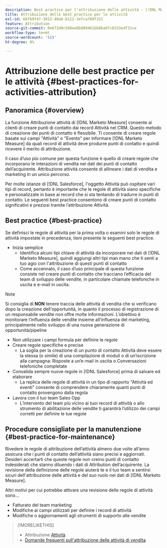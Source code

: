 ```yaml
---
description: Best practice per l'attribuzione delle attività - [!DNL Marketo Measure]
title: Attribuzione delle best practice per le attività
exl-id: 66fb9f47-3912-40a6-b112-3efca789f321
feature: Attribution
source-git-commit: 9e672d0c568ee0b889461bb8ba6fc6333edf31ce
workflow-type: tm+mt
source-wordcount: '515'
ht-degree: 0%

---
```


# Attribuzione delle best practice per le attività {#best-practices-for-activities-attribution}

## Panoramica {#overview}

La funzione Attribuzione attività di [!DNL Marketo Measure] consente ai clienti di creare punti di contatto dai record Attività nel CRM. Questo metodo di creazione dei punti di contatto è flessibile. Ti consente di creare regole basate sui campi &quot;Attività&quot; o &quot;Evento&quot; per informare [!DNL Marketo Measure] da quali record di attività deve produrre punti di contatto e quindi ricevere il merito di attribuzione.

Il caso d’uso più comune per questa funzione è quello di creare regole che incorporano le interazioni di vendita nei dati dei punti di contatto dell’acquirente. Attribuzione attività consente di allineare i dati di vendita e marketing in un unico percorso.

Per molte istanze di [!DNL Salesforce], l&#39;oggetto Attività può ospitare vari tipi di record, pertanto è importante che le regole di attività siano specifiche e personalizzate in base ai record che si sta tentando di tradurre in punti di contatto. Le seguenti best practice consentono di creare punti di contatto significativi e preziosi tramite l’attribuzione Attività.

## Best practice {#best-practice}

Se definisci le regole di attività per la prima volta o esamini solo le regole di attività impostate in precedenza, tieni presente le seguenti best practice.

* Inizia semplice
   * Identifica alcuni tipi chiave di attività da incorporare nei dati di [!DNL Marketo Measure], quindi aggiungi altri tipi man mano che ti senti a tuo agio con l&#39;attribuzione di questi punti di contatto
   * Come accennato, il caso d’uso principale di questa funzione consiste nel creare punti di contatto che tracciano l’efficacia del team di sviluppo delle vendite, in particolare chiamate telefoniche in uscita e e-mail in uscita.

>[!NOTE]
>
>Si consiglia di **NON** tenere traccia delle attività di vendita che si verificano dopo la creazione dell&#39;opportunità, in quanto il processo di registrazione di un responsabile vendite non offre molte informazioni. L’obiettivo è monitorare l’influenza delle vendite insieme all’influenza del marketing, principalmente nello sviluppo di una nuova generazione di opportunità/pipeline

* Non utilizzare i campi formula per definire le regole
* Creare regole specifiche e precise
   * La soglia per la creazione di un punto di contatto Attività deve essere la stessa (o simile) di una compilazione di moduli o di un’iscrizione alla campagna: Risposte a un’e-mail in uscita o Conversazioni telefoniche completate
* Convalida sempre nuove regole in [!DNL Salesforce] prima di salvare ed elaborare
   * La replica delle regole di attività in un tipo di rapporto &quot;Attività ed eventi&quot; consente di comprendere chiaramente quanti punti di contatto provengono dalla regola
* Lavora con il tuo team Sales Opp
   * L’intervento del team più vicino ai tuoi record di attività o allo strumento di abilitazione delle vendite ti garantirà l’utilizzo dei campi corretti per definire le tue regole

## Procedure consigliate per la manutenzione {#best-practice-for-maintenance}

Rivedere le regole di attribuzione dell’attività almeno due volte all’anno assicura che i punti di contatto dell’attività siano precisi e aggiornati. Desideri accertarti che queste regole non creino punti di contatto indesiderati che stanno diluendo i dati di Attribution dell’acquirente. La revisione della definizione delle regole aiuterà te e il tuo team a sentirsi sicuri dell&#39;attribuzione delle attività e del suo ruolo nei dati di [!DNL Marketo Measure].

Altri motivi per cui potrebbe attivare una revisione delle regole di attività sono...

* Fatturato del team marketing
* Modifiche ai campi utilizzati per definire i record di attività
* Modifiche o aggiornamenti agli strumenti di supporto alle vendite

>[!MORELIKETHIS]
>
>* Attribuzione [Attività](/help/advanced-marketo-measure-features/activities-attribution/salesforce-activities-attribution.md)
>* [Domande frequenti sull&#39;attribuzione delle attività di vendita](/help/advanced-marketo-measure-features/activities-attribution/activities-attribution-faq.md)
